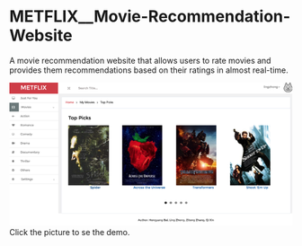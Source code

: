 # METFLIX__Movie-Recommendation-Website
A movie recommendation website that allows users to rate movies and provides them recommendations based on their ratings in almost real-time.

[![Alt text for your video](https://github.com/xinqicoding/METFLIX__Movie-Recommendation-Website/blob/master/Justforyoupage.png)](https://www.youtube.com/watch?v=g49AAWAdKV8)
Click the picture to se the demo.
